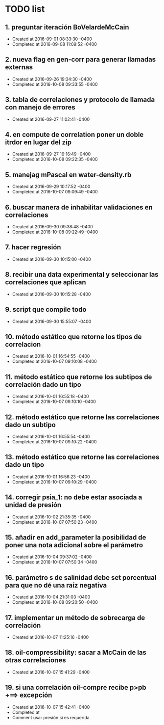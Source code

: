 # TODO list
## 1. preguntar iteración BoVelardeMcCain
- Created at   2016-09-01 08:33:30 -0400
- Completed at 2016-09-08 11:09:52 -0400

## 2. nueva flag en gen-corr para generar llamadas externas
- Created at   2016-09-26 19:34:30 -0400
- Completed at 2016-10-08 09:33:55 -0400

## 3. tabla de correlaciones y protocolo de llamada con manejo de errores
- Created at   2016-09-27 11:02:41 -0400

## 4. en compute de correlation poner un doble itrdor en lugar del zip
- Created at   2016-09-27 16:16:49 -0400
- Completed at 2016-10-08 09:22:35 -0400

## 5. manejag mPascal en water-density.rb
- Created at   2016-09-29 10:17:52 -0400
- Completed at 2016-10-07 09:09:49 -0400

## 6. buscar manera de inhabilitar validaciones en correlaciones
- Created at   2016-09-30 09:38:48 -0400
- Completed at 2016-10-08 09:22:49 -0400

## 7. hacer regresión
- Created at   2016-09-30 10:15:00 -0400

## 8. recibir una data experimental y seleccionar las correlaciones que aplican
- Created at   2016-09-30 10:15:28 -0400

## 9. script que compile todo
- Created at   2016-09-30 15:55:07 -0400

## 10. método estático que retorne los tipos de correlacion
- Created at   2016-10-01 16:54:55 -0400
- Completed at 2016-10-07 09:10:08 -0400

## 11. método estático que retorne los subtipos de correlación dado un tipo
- Created at   2016-10-01 16:55:18 -0400
- Completed at 2016-10-07 09:10:10 -0400

## 12. método estático que retorne las correlaciones dado un subtipo
- Created at   2016-10-01 16:55:54 -0400
- Completed at 2016-10-07 09:10:22 -0400

## 13. método estático que retorne las correlaciones dado un tipo
- Created at   2016-10-01 16:56:23 -0400
- Completed at 2016-10-07 09:10:29 -0400

## 14. corregir psia_1: no debe estar asociada a unidad de presión
- Created at   2016-10-02 21:35:35 -0400
- Completed at 2016-10-07 07:50:23 -0400

## 15. añadir en add_parameter la posibilidad de poner una nota adicional sobre el parámetro
- Created at   2016-10-04 09:37:02 -0400
- Completed at 2016-10-07 07:50:34 -0400

## 16. parámetro s de salinidad debe set porcentual para que no dé una raíz negativa
- Created at   2016-10-04 21:31:03 -0400
- Completed at 2016-10-08 09:20:50 -0400

## 17. implementar un método de sobrecarga de correlación
- Created at   2016-10-07 11:25:16 -0400

## 18. oil-compressibility: sacar a McCain de las otras correlaciones
- Created at   2016-10-07 15:41:29 -0400

## 19. si una correlación oil-compre recibe p>pb +==> excepción
- Created at   2016-10-07 15:42:41 -0400
- Completed at 
- Comment      usar presión si es requerida

